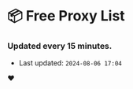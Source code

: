 # :package: Free Proxy List
### Updated every 15 minutes.

- Last updated: `2024-08-06 17:04`

:heart:
